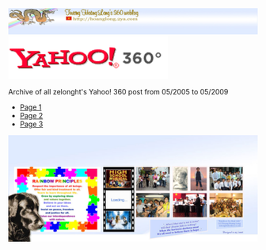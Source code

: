 <img src="themes/rainbow_top.jpg" />

<img src="images/logo_yahoo360.png" />

Archive of all zelonght's Yahoo! 360 post from 05/2005 to 05/2009

* [Page 1](./Page1.md)
* [Page 2](./Page2.md)
* [Page 3](./Page3.md)

<img src="themes/rainbow3_bottom.jpg" />